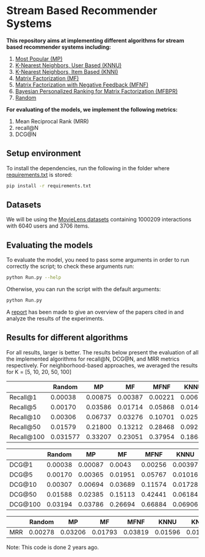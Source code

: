# Stream Based Recommender Systems

__This repository aims at implementing different algorithms for stream based recommender systems including:__
1. [Most Popular (MP)](MP.py)
2. [K-Nearest Neighbors, User Based (KNNU)](KnnU.py)
3. [K-Nearest Neighbors, Item Based (KNNI)](KnnI.py)
4. [Matrix Factorization (MF)](MF.py)
5. [Matrix Factorization with Negative Feedback (MFNF)](MFNF.py)
6. [Bayesian Personalized Ranking for Matrix Factorization (MFBPR)](MFBPR.py)
7. [Random](Random.py)

__For evaluating of the models, we implement the following metrics:__
1. Mean Reciprocal Rank (MRR)
2. recall@N
3. DCG@N

## Setup environment

To install the dependencies, run the following in the folder where [requirements.txt](requirements.txt) is stored:
```Bash
pip install -r requirements.txt
```


## Datasets
We will be using the [MovieLens datasets](https://grouplens.org/datasets/movielens/1m/) containing 1000209 interactions with 6040 users and 3706 items.

## Evaluating the models
To evaluate the model, you need to pass some arguments in order to run correctly the script; to check these arguments run:
```Bash
python Run.py --help
```
Otherwise, you can run the script with the default arguments:
```Bash
python Run.py
```

A [report](./report.pdf) has been made to give an overview of the papers cited in and analyze the results of the experiments.


## Results for different algorithms
For all results, larger is better.
The results below present the evaluation of all the implemented algorithms for recall@N, DCG@N, and MRR metrics respectively. For neighborhood-based approaches, we averaged the results for K = [5, 10, 20, 50, 100]

|                    | Random  |  MP     | MF      | MFNF    | KNNU    | KNNI
|---                 |---      |---      |---      |---      |---      |---     
Recall@1             | 0.00038 | 0.00875 | 0.00387 | 0.00221 | 0.00623 | 0.00623
Recall@5             | 0.00170 | 0.03586 | 0.01714 | 0.05868 | 0.01407 | 0.01407
Recall@10            | 0.00306 | 0.06737 | 0.03276 | 0.10701 | 0.02519 | 0.02519
Recall@50            | 0.01579 | 0.21800 | 0.13212 | 0.28468 | 0.09258 | 0.11363
Recall@100           | 0.031577| 0.33207 | 0.23051 | 0.37954 | 0.18685 | 0.21233


|                    | Random  |  MP     | MF      | MFNF    | KNNU    | KNNI
|---                 |---      |---      |---      |---      |---      |---     
DCG@1                | 0.00038 | 0.00087 | 0.0043  | 0.00256 | 0.00397 | 0.00024
DCG@5                | 0.00170 | 0.00365 | 0.01951 | 0.05767 | 0.01016 | 0.00187
DCG@10               | 0.00307 | 0.00694 | 0.03689 | 0.11574 | 0.01728 | 0.00347
DCG@50               | 0.01588 | 0.02385 | 0.15113 | 0.42441 | 0.06184 | 0.02261
DCG@100              | 0.03194 | 0.03786 | 0.26694 | 0.66884 | 0.06906 | 0.04359


|                    | Random  |  MP     | MF      | MFNF    | KNNU    | KNNI
|---                 |---      |---      |---      |---      |---      |---     
MRR                  | 0.00278 | 0.03206 | 0.01793 | 0.03819 | 0.01596 | 0.01637


Note: This code is done 2 years ago. 
